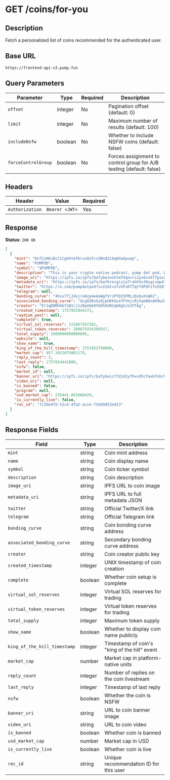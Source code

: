 # GET /coins/for-you

## Description
Fetch a personalized list of coins recommended for the authenticated user.

## Base URL
`https://frontend-api-v3.pump.fun`

## Query Parameters
| Parameter | Type | Required | Description |
|-----------|------|----------|-------------|
| `offset` | integer | No | Pagination offset (default: 0) |
| `limit` | integer | No | Maximum number of results (default: 100) |
| `includeNsfw` | boolean | No | Whether to include NSFW coins (default: false) |
| `forceControlGroup` | boolean | No | Forces assignment to control group for A/B testing (default: false) |

## Headers
| Header | Value | Required |
|--------|-------|----------|
| `Authorization` | `Bearer <JWT>` | Yes |

## Response
**Status:** `200 OK`

```json
[
  {
    "mint": "DnT2zKKcBcCiCghKtmfKrvx8oTcxZWnQZi6q8XwGpump",
    "name": "PUMPOD",
    "symbol": "$PUMPOD",
    "description": "This is your crypto native podcast, pump dot pod. We aim to host guests, speak freely, and educate users on crypto via live streamed podcast shows.",
    "image_uri": "https://ipfs.io/ipfs/bafybeiezktm74qxvri2yv6zxkf7pio2cg3cbh7wvq4c5fmubpeczd7n2oy",
    "metadata_uri": "https://ipfs.io/ipfs/bafkreigizje7rahh5x36sgiimp47vdhmt5mwa3ljtb7ywn5bzo3zhv2vce",
    "twitter": "https://x.com/pumpdotpod?s=21&t=sfzhFxKTTqY7dPGFiTo5SQ",
    "telegram": null,
    "bonding_curve": "4hsv77jJdvjro8zp4eAoWgfVriPYD25FMLzQxbuXsW62",
    "associated_bonding_curve": "GLg8Z6nGzQjpUKkGuofFVejcRjhqoNdxA69wJeN2iTQ",
    "creator": "Et1qDDMU4kY1W1rj1zBaUUm9YkDhEUN2qb8gSJz2FTAg",
    "created_timestamp": 1757852844273,
    "raydium_pool": null,
    "complete": true,
    "virtual_sol_reserves": 111047507582,
    "virtual_token_reserves": 289875934399547,
    "total_supply": 1000000000000000,
    "website": null,
    "show_name": true,
    "king_of_the_hill_timestamp": 1757853799000,
    "market_cap": 957.3922075001179,
    "reply_count": 3,
    "last_reply": 1757854441000,
    "nsfw": false,
    "market_id": null,
    "banner_uri": "https://ipfs.io/ipfs/bafybeictfdj42yfhvxd5cfaxbfnbrkzmjkcaxyxmylxl724esbnph6emg4",
    "video_uri": null,
    "is_banned": false,
    "program": null,
    "usd_market_cap": 235441.891668429,
    "is_currently_live": false,
    "rec_id": "7c2be4fd-52cd-4fa2-acce-75dd9d53e913"
  }
]
```

## Response Fields
| Field | Type | Description |
|-------|------|-------------|
| `mint` | string | Coin mint address |
| `name` | string | Coin display name |
| `symbol` | string | Coin ticker symbol |
| `description` | string | Coin description |
| `image_uri` | string | IPFS URL to coin image |
| `metadata_uri` | string | IPFS URL to full metadata JSON |
| `twitter` | string | Official Twitter/X link |
| `telegram` | string | Official Telegram link |
| `bonding_curve` | string | Coin bonding curve address |
| `associated_bonding_curve` | string | Secondary bonding curve address |
| `creator` | string | Coin creator public key |
| `created_timestamp` | integer | UNIX timestamp of coin creation |
| `complete` | boolean | Whether coin setup is complete |
| `virtual_sol_reserves` | integer | Virtual SOL reserves for trading |
| `virtual_token_reserves` | integer | Virtual token reserves for trading |
| `total_supply` | integer | Maximum token supply |
| `show_name` | boolean | Whether to display coin name publicly |
| `king_of_the_hill_timestamp` | integer | Timestamp of coin's "king of the hill" event |
| `market_cap` | number | Market cap in platform-native units |
| `reply_count` | integer | Number of replies on the coin livestream |
| `last_reply` | integer | Timestamp of last reply |
| `nsfw` | boolean | Whether the coin is NSFW |
| `banner_uri` | string | URL to coin banner image |
| `video_uri` | string | URL to coin video |
| `is_banned` | boolean | Whether coin is banned |
| `usd_market_cap` | number | Market cap in USD |
| `is_currently_live` | boolean | Whether coin is live |
| `rec_id` | string | Unique recommendation ID for this user |
